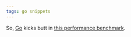 ```yaml
---
tags: go snippets
---
```


So, [Go](/wiki/Go) kicks butt in [this performance benchmark](http://www.techempower.com/blog/2013/05/02/frameworks-round-4/).
